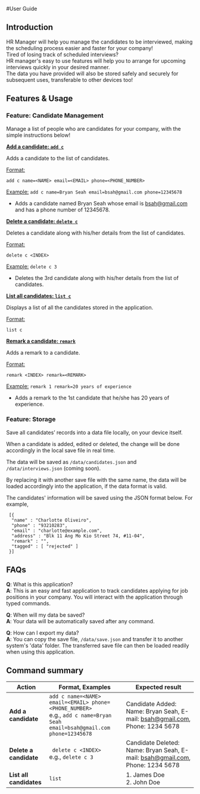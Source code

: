 #User Guide

## Introduction
HR Manager will help you manage the candidates to be interviewed, 
making the scheduling process easier and faster for your company!<br>
Tired of losing track of scheduled interviews?<br>
HR manager's easy to use features will help you to arrange for upcoming interviews quickly in your desired manner.<br>
The data you have provided will also be stored safely and securely for subsequent uses,
transferable to other devices too!


## Features & Usage
### Feature: Candidate Management

Manage a list of people who are candidates for your company, with the simple instructions below!


<u>**Add a candidate: `add c`**</u>

Adds a candidate to the list of candidates.

<u>Format:</u>

    add c name=<NAME> email=<EMAIL> phone=<PHONE_NUMBER>

<u>Example:</u>
 `add c name=Bryan Seah email=bsah@gmail.com phone=12345678`
* Adds a candidate named Bryan Seah
whose email is bsah@gmail.com and has a phone number of 12345678.

<u>**Delete a candidate: `delete c`**</u>

Deletes a candidate along with his/her details from the list of candidates. 

<u>Format:</u>

    delete c <INDEX>

<u>Example:</u>
 `delete c 3`
* Deletes the 3rd candidate along with his/her details from the list of candidates.

<u>**List all candidates: `list c`**</u>

Displays a list of all the candidates stored in the application.

<u>Format:</u>

    list c

<u>**Remark a candidate: `remark`**</u>

Adds a remark to a candidate.

<u>Format:</u>

    remark <INDEX> remark=<REMARK>

<u>Example:</u>
`remark 1 remark=20 years of experience`
* Adds a remark to the 1st candidate that he/she has 20 years of experience.

### Feature: Storage
Save all candidates’ records into a data file locally, on your device itself.

When a candidate is added, edited or deleted, the change will be done accordingly in the local save file in real time.

The data will be saved as `/data/candidates.json` and `/data/interviews.json` (coming soon).

By replacing it with another save file with the same name, 
the data will be loaded accordingly into the application, if the data format is valid.

The candidates' information will be saved using the JSON format below.
For example,
```
 [{
  "name" : "Charlotte Oliveiro",
  "phone" : "93210283",
  "email" : "charlotte@example.com",
  "address" : "Blk 11 Ang Mo Kio Street 74, #11-04",
  "remark" : "",
  "tagged" : [ "rejected" ]
 }]
```

## FAQs

**Q**: What is this application? <br>
**A**: This is an easy and fast application to track candidates applying for job positions in your company.
You will interact with the application through typed commands.

**Q**: When will my data be saved? <br>
**A**: Your data will be automatically saved after any command.

**Q**: How can I export my data? <br>
**A**: You can copy the save file, `/data/save.json` and transfer it to another system's 'data' folder.
The transferred save file can then be loaded readily when using this application.

## Command summary
Action | Format, Examples | Expected result
--------|------------------|------------------|
**Add a candidate** | `add c name=<NAME> email=<EMAIL> phone=<PHONE_NUMBER>` <br> e.g., `add c name=Bryan Seah email=bsah@gmail.com phone=12345678` | Candidate Added: Name: Bryan Seah, E-mail: bsah@gmail.com, Phone: 1234 5678
**Delete a candidate** | ` delete c <INDEX>`<br> e.g., `delete c 3` | Candidate Deleted: Name: Bryan Seah, E-mail: bsah@gmail.com, Phone: 1234 5678
**List all candidates** | `list` | 1. James Doe <br> 2. John Doe
